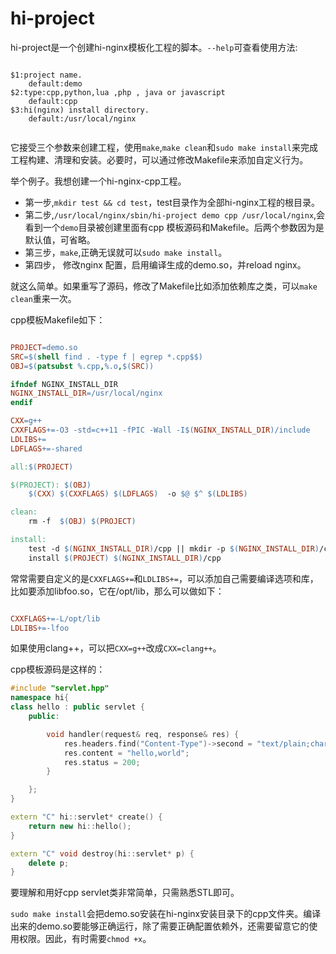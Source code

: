 # hi-project

hi-project是一个创建hi-nginx模板化工程的脚本。`--help`可查看使用方法:

```shell

$1:project name.
	default:demo
$2:type:cpp,python,lua ,php , java or javascript
	default:cpp
$3:hi(nginx) install directory.
	default:/usr/local/nginx


```

它接受三个参数来创建工程，使用`make`,`make clean`和`sudo make install`来完成工程构建、清理和安装。必要时，可以通过修改Makefile来添加自定义行为。

举个例子。我想创建一个hi-nginx-cpp工程。

- 第一步,`mkdir test && cd test`，test目录作为全部hi-nginx工程的根目录。
- 第二步,`/usr/local/nginx/sbin/hi-project demo cpp /usr/local/nginx`,会看到一个`demo`目录被创建里面有cpp 模板源码和Makefile。后两个参数因为是默认值，可省略。
- 第三步，`make`,正确无误就可以`sudo make install`。
- 第四步， 修改nginx 配置，启用编译生成的demo.so，并reload nginx。

就这么简单。如果重写了源码，修改了Makefile比如添加依赖库之类，可以`make clean`重来一次。

cpp模板Makefile如下：

```Makefile

PROJECT=demo.so
SRC=$(shell find . -type f | egrep *.cpp$$)
OBJ=$(patsubst %.cpp,%.o,$(SRC))

ifndef NGINX_INSTALL_DIR
NGINX_INSTALL_DIR=/usr/local/nginx
endif

CXX=g++ 
CXXFLAGS+=-O3 -std=c++11 -fPIC -Wall -I$(NGINX_INSTALL_DIR)/include
LDLIBS+=
LDFLAGS+=-shared 

all:$(PROJECT)

$(PROJECT): $(OBJ)
	$(CXX) $(CXXFLAGS) $(LDFLAGS)  -o $@ $^ $(LDLIBS)

clean:
	rm -f  $(OBJ) $(PROJECT)

install:
	test -d $(NGINX_INSTALL_DIR)/cpp || mkdir -p $(NGINX_INSTALL_DIR)/cpp
	install $(PROJECT) $(NGINX_INSTALL_DIR)/cpp


```

常常需要自定义的是`CXXFLAGS+=`和`LDLIBS+=`，可以添加自己需要编译选项和库，比如要添加libfoo.so，它在/opt/lib，那么可以做如下：

```Makefile

CXXFLAGS+=-L/opt/lib
LDLIBS+=-lfoo

```
如果使用clang++，可以把`CXX=g++`改成`CXX=clang++`。



cpp模板源码是这样的：

```cpp
#include "servlet.hpp"
namespace hi{
class hello : public servlet {
    public:

        void handler(request& req, response& res) {
            res.headers.find("Content-Type")->second = "text/plain;charset=UTF-8";
            res.content = "hello,world";
            res.status = 200;
        }

    };
}

extern "C" hi::servlet* create() {
    return new hi::hello();
}

extern "C" void destroy(hi::servlet* p) {
    delete p;
}

```

要理解和用好cpp servlet类非常简单，只需熟悉STL即可。

`sudo make install`会把demo.so安装在hi-nginx安装目录下的cpp文件夹。编译出来的demo.so要能够正确运行，除了需要正确配置依赖外，还需要留意它的使用权限。因此，有时需要`chmod +x`。

